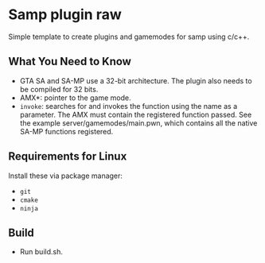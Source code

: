 # Samp plugin raw

Simple template to create plugins and gamemodes for samp using c/c++.

## What You Need to Know

 - GTA SA and SA-MP use a 32-bit architecture. The plugin also needs to be compiled for 32 bits.
 - AMX*: pointer to the game mode.
 - `invoke`: searches for and invokes the function using the name as a parameter. The AMX must contain the registered function passed. See the example server/gamemodes/main.pwn, which contains all the native SA-MP functions registered.

## Requirements for Linux

Install these via package manager:

 - `git`
 - `cmake`
 - `ninja`

## Build

 - Run build.sh.